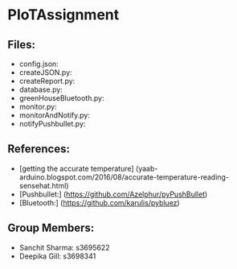 # PIoTAssignment
## Files:
- config.json:
- createJSON.py:
- createReport.py:
- database.py:
- greenHouseBluetooth.py:
- monitor.py:
- monitorAndNotify.py:
- notifyPushbullet.py:

## References:
- [getting the accurate temperature] (yaab-arduino.blogspot.com/2016/08/accurate-temperature-reading-sensehat.html) 
- [Pushbullet:] (https://github.com/Azelphur/pyPushBullet)
- [Bluetooth:] (https://github.com/karulis/pybluez) 

## Group Members:
- Sanchit Sharma: s3695622
- Deepika Gill: s3698341
